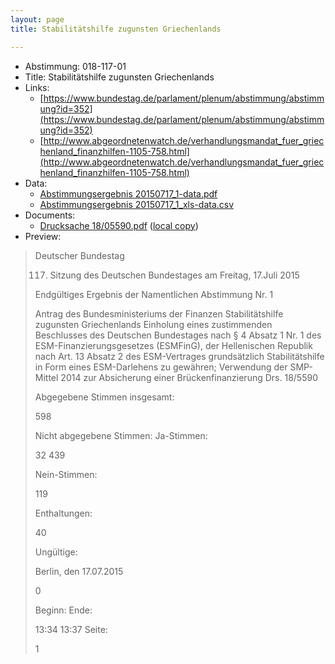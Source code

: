 ```yaml
---
layout: page
title: Stabilitätshilfe zugunsten Griechenlands

---
```


* Abstimmung: 018-117-01
* Title: Stabilitätshilfe zugunsten Griechenlands
* Links: 
    * [https://www.bundestag.de/parlament/plenum/abstimmung/abstimmung?id=352](https://www.bundestag.de/parlament/plenum/abstimmung/abstimmung?id=352)
    * [http://www.abgeordnetenwatch.de/verhandlungsmandat_fuer_griechenland_finanzhilfen-1105-758.html](http://www.abgeordnetenwatch.de/verhandlungsmandat_fuer_griechenland_finanzhilfen-1105-758.html)
* Data: 
    * [Abstimmungsergebnis 20150717_1-data.pdf](/abstimmungsliste/20150717_1-data.pdf)
    * [Abstimmungsergebnis 20150717_1_xls-data.csv](/abstimmungsliste/analyses/20150717_1_xls-data.csv)
* Documents: 
    * [Drucksache 18/05590.pdf](http://dip21.bundestag.de/dip21/btd/18/055/1805590.pdf) ([local copy](/abstimmungsdaten/018-117-01/1805590.pdf))
* Preview: 
> Deutscher Bundestag
> 
> 117. Sitzung des Deutschen Bundestages
> am Freitag, 17.Juli 2015
> 
> Endgültiges Ergebnis der Namentlichen Abstimmung Nr. 1
> 
> Antrag des Bundesministeriums der Finanzen
> Stabilitätshilfe zugunsten Griechenlands
> Einholung eines zustimmenden Beschlusses des Deutschen Bundestages nach § 4 Absatz 1
> Nr. 1 des ESM-Finanzierungsgesetzes (ESMFinG), der Hellenischen Republik nach Art. 13
> Absatz 2 des ESM-Vertrages grundsätzlich Stabilitätshilfe in Form eines ESM-Darlehens zu
> gewähren;
> Verwendung der SMP-Mittel 2014 zur Absicherung einer Brückenfinanzierung
> Drs. 18/5590
> 
> Abgegebene Stimmen insgesamt:
> 
> 598
> 
> Nicht abgegebene Stimmen:
> Ja-Stimmen:
> 
> 32
> 439
> 
> Nein-Stimmen:
> 
> 119
> 
> Enthaltungen:
> 
> 40
> 
> Ungültige:
> 
> Berlin, den 17.07.2015
> 
> 0
> 
> Beginn:
> Ende:
> 
> 13:34
> 13:37
> Seite:
> 
> 1
> 
> 
